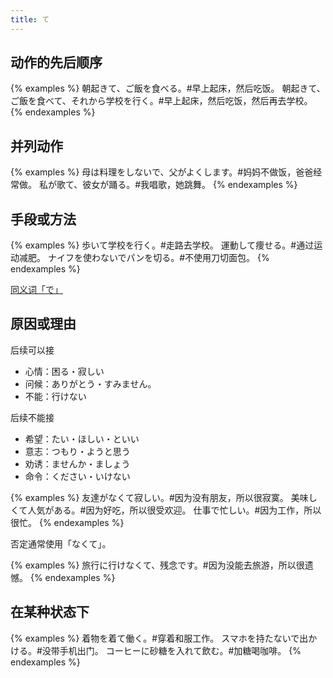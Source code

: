 ```yaml
---
title: て
---
```


## 动作的先后顺序

{% examples %}
朝起きて、ご飯を食べる。#早上起床，然后吃饭。
朝起きて、ご飯を食べて、それから学校を行く。#早上起床，然后吃饭，然后再去学校。
{% endexamples %}

## 并列动作

{% examples %}
母は料理をしないで、父がよくします。#妈妈不做饭，爸爸经常做。
私が歌て、彼女が踊る。#我唱歌，她跳舞。
{% endexamples %}

## 手段或方法

{% examples %}
歩いて学校を行く。#走路去学校。
運動して痩せる。#通过运动减肥。
ナイフを使わないでパンを切る。#不使用刀切面包。
{% endexamples %}

[同义词「で」](./de#手段或工具或材料)

## 原因或理由

后续可以接

- 心情：困る・寂しい
- 问候：ありがとう・すみません。
- 不能：行けない

后续不能接

- 希望：たい・ほしい・といい
- 意志：つもり・ようと思う
- 劝诱：ませんか・ましょう
- 命令：ください・いけない

{% examples %}
友達がなくて寂しい。#因为没有朋友，所以很寂寞。
美味しくて人気がある。#因为好吃，所以很受欢迎。
仕事で忙しい。#因为工作，所以很忙。
{% endexamples %}

否定通常使用「なくて」。

{% examples %}
旅行に行けなくて、残念です。#因为没能去旅游，所以很遗憾。
{% endexamples %}

## 在某种状态下

{% examples %}
着物を着て働く。#穿着和服工作。
スマホを持たないで出かける。#没带手机出门。
コーヒーに砂糖を入れて飲む。#加糖喝咖啡。
{% endexamples %}
